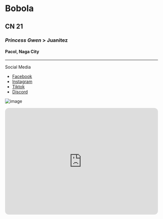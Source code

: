 # Bobola
## CN 21
### *Princess Gwen* > Juanitez 
#### Pacol, Naga City
---
Social Media 
- [Facebook](https:facebook.com)
- [Instagram](https:instagram.com)
- [Tiktok](https:tiktok.com)
- [Discord](https:discord.com)


![image](https://github.com/user-attachments/assets/e7e7c883-b691-4081-bb6d-9ea9323c6aab)

<iframe style="border-radius:12px" src="https://open.spotify.com/embed/track/2RqtfcLB7iOZj0zYB8Auhu?utm_source=generator" width="100%" height="352" frameBorder="0" allowfullscreen="" allow="autoplay; clipboard-write; encrypted-media; fullscreen; picture-in-picture" loading="lazy"></iframe>
